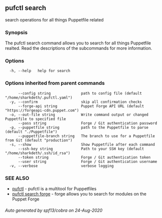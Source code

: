 ## pufctl search

search operations for all things Puppetfile related

### Synopsis


The pufctl search command allows you to search for all things Puppetfile
realted. Read the descriptions of the subcommands for more information.

### Options

```
  -h, --help   help for search
```

### Options inherited from parent commands

```
      --config string              path to config file (default "/home/sharkdeth/.pufctl.yaml")
  -y, --confirm                    skip all confirmation checks
      --forge-api string           Puppet Forge API URL (default "https://forgeapi-cdn.puppet.com")
  -o, --out-file string            Write command output or changed Puppetfile to specified file
      --pass string                Forge / Git authentication password
  -p, --puppetfile string          path to the Puppetfile to parse (default "./Puppetfile")
      --puppetfile-branch string   The branch to use for a Puppetfile from Git (default "production")
  -s, --show                       Show Puppetfile after each command
      --ssh-key string             Path to your SSH key (default "/home/sharkdeth/.ssh/id_rsa")
      --token string               Forge / Git authentication token
      --user string                Forge / Git authentication username
  -v, --verbose                    verbose logging
```

### SEE ALSO

* [pufctl](pufctl.md)	 - pufctl is a multitool for Puppetfiles
* [pufctl search forge](pufctl_search_forge.md)	 - forge allows you to search for modules on the Puppet Forge

###### Auto generated by spf13/cobra on 24-Aug-2020

